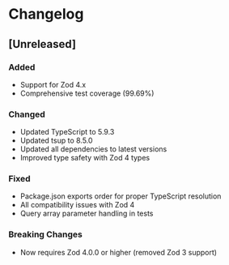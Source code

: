 # Changelog

## [Unreleased]

### Added
- Support for Zod 4.x
- Comprehensive test coverage (99.69%)

### Changed
- Updated TypeScript to 5.9.3
- Updated tsup to 8.5.0
- Updated all dependencies to latest versions
- Improved type safety with Zod 4 types

### Fixed
- Package.json exports order for proper TypeScript resolution
- All compatibility issues with Zod 4
- Query array parameter handling in tests

### Breaking Changes
- Now requires Zod 4.0.0 or higher (removed Zod 3 support)